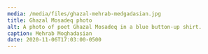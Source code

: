 ```yaml
---
media: /media/files/ghazal-mehrab-medgadasian.jpg
title: Ghazal Mosadeq photo
alt: A photo of poet Ghazal Mosadeq in a blue button-up shirt.
caption: Mehrab Moghadasian
date: 2020-11-06T17:03:00-0500
---
```

